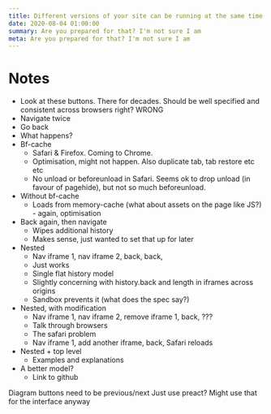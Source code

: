 ```yaml
---
title: Different versions of your site can be running at the same time
date: 2020-08-04 01:00:00
summary: Are you prepared for that? I'm not sure I am
meta: Are you prepared for that? I'm not sure I am
---
```


<script async type="module" src="client-bundle:./script.ts"></script>

# Notes

- Look at these buttons. There for decades. Should be well specified and consistent across browsers right? WRONG
- Navigate twice
- Go back
- What happens?
- Bf-cache
  - Safari & Firefox. Coming to Chrome.
  - Optimisation, might not happen. Also duplicate tab, tab restore etc etc
  - No unload or beforeunload in Safari. Seems ok to drop unload (in favour of pagehide), but not so much beforeunload.
- Without bf-cache
  - Loads from memory-cache (what about assets on the page like JS?) - again, optimisation
- Back again, then navigate
  - Wipes additional history
  - Makes sense, just wanted to set that up for later
- Nested
  - Nav iframe 1, nav iframe 2, back, back,
  - Just works
  - Single flat history model
  - Slightly concerning with history.back and length in iframes across origins
  - Sandbox prevents it (what does the spec say?)
- Nested, with modification
  - Nav iframe 1, nav iframe 2, remove iframe 1, back, ???
  - Talk through browsers
  - The safari problem
  - Nav iframe 1, add another iframe, back, Safari reloads
- Nested + top level
  - Examples and explanations
- A better model?
  - Link to github

Diagram buttons need to be previous/next
Just use preact? Might use that for the interface anyway
